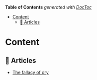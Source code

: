 <!-- START doctoc generated TOC please keep comment here to allow auto update -->
<!-- DON'T EDIT THIS SECTION, INSTEAD RE-RUN doctoc TO UPDATE -->
**Table of Contents**  *generated with [DocToc](https://github.com/thlorenz/doctoc)*

- [Content](#content)
  - [:memo: Articles](#memo-articles)

<!-- END doctoc generated TOC please keep comment here to allow auto update -->

# Content

## :memo: Articles

- [The fallacy of dry](./content/the_fallacy_if_dry.md)
